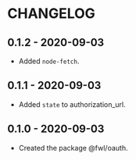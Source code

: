 # CHANGELOG

## 0.1.2 - 2020-09-03

- Added `node-fetch`.

## 0.1.1 - 2020-09-03

- Added `state` to authorization_url.

## 0.1.0 - 2020-09-03

- Created the package @fwl/oauth.
